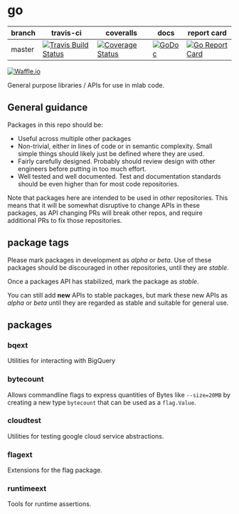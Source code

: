 # go
| branch | travis-ci | coveralls | docs | report card |
|--------|-----------|-----------|------|-------------|
| master | [![Travis Build Status](https://travis-ci.org/m-lab/go.svg?branch=master)](https://travis-ci.org/m-lab/go) | [![Coverage Status](https://coveralls.io/repos/m-lab/go/badge.svg?branch=master)](https://coveralls.io/github/m-lab/go?branch=master) | [![GoDoc](https://godoc.org/github.com/m-lab/go?status.svg)](https://godoc.org/github.com/m-lab/go) | [![Go Report Card](https://goreportcard.com/badge/github.com/m-lab/go)](https://goreportcard.com/report/github.com/m-lab/go)

[![Waffle.io](https://badge.waffle.io/m-lab/go.svg?title=Ready)](http://waffle.io/m-lab/go)


General purpose libraries / APIs for use in mlab code.

## General guidance
Packages in this repo should be:
+ Useful across multiple other packages
+ Non-trivial, either in lines of code or in semantic complexity.
Small simple things should likely just be defined where they are used.
+ Fairly carefully designed.  Probably should review design with other
engineers before putting in too much effort.
+ Well tested and well documented.  Test and documentation standards
should be even higher than for most code repositories.

Note that packages here are intended to be used in *other* repositories.
This means that it will be somewhat disruptive to change APIs in these
packages, as API changing PRs will break other repos, and require additional
PRs to fix those repositories.

## package tags
Please mark packages in development as *alpha* or *beta*.  Use of these packages
should be discouraged in other repositories, until they are *stable*.

Once a packages API has stabilized, mark the package as *stable*.

You can still add __new__ APIs to stable packages, but mark these new APIs
as *alpha* or *beta* until they are regarded as stable and suitable for
general use.

## packages
### bqext
Utilities for interacting with BigQuery

### bytecount
Allows commandline flags to express quantities of Bytes like `--size=20MB` by
creating a new type `bytecount` that can be used as a `flag.Value`.

### cloudtest
Utilities for testing google cloud service abstractions.

### flagext
Extensions for the flag package.

### runtimeext
Tools for runtime assertions.

